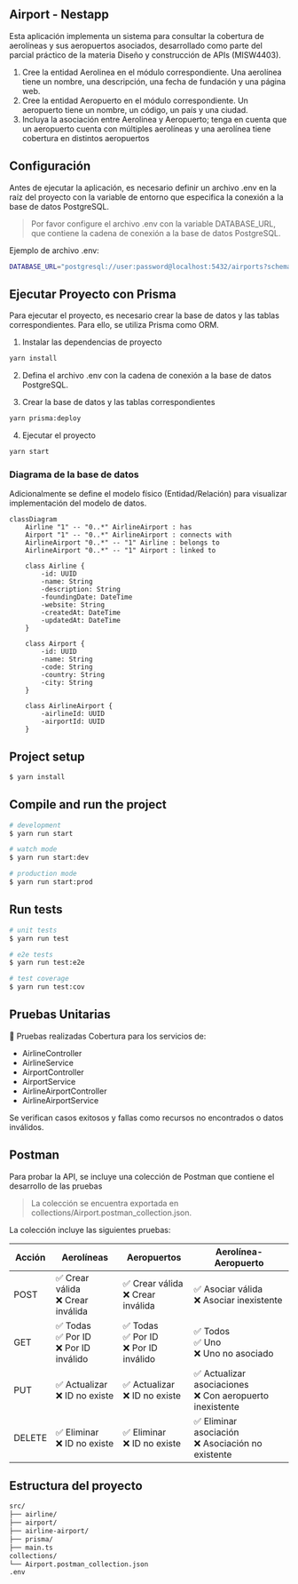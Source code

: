 ## Airport - Nestapp

Esta aplicación implementa un sistema para consultar la cobertura de aerolíneas y sus aeropuertos asociados, desarrollado como parte del parcial práctico de la materia Diseño y construcción de APIs (MISW4403).


1. Cree la entidad Aerolinea en el módulo correspondiente. Una aerolínea tiene 
un nombre, una descripción, una fecha de fundación y una página web. 
2. Cree la entidad Aeropuerto en el módulo correspondiente. Un aeropuerto 
tiene un nombre, un código, un país y una ciudad. 
3. Incluya la asociación entre Aerolinea y Aeropuerto; tenga en cuenta que un 
aeropuerto cuenta con múltiples aerolíneas y una aerolínea tiene cobertura 
en distintos aeropuertos

## Configuración

Antes de ejecutar la aplicación, es necesario definir un archivo .env en la raíz del proyecto con la variable de entorno que especifica la conexión a la base de datos PostgreSQL.

> Por favor configure el archivo .env con la variable DATABASE_URL, que contiene la cadena de conexión a la base de datos PostgreSQL.

Ejemplo de archivo .env:

```bash
DATABASE_URL="postgresql://user:password@localhost:5432/airports?schema=public"
```

## Ejecutar Proyecto con Prisma

Para ejecutar el proyecto, es necesario crear la base de datos y las tablas correspondientes. Para ello, se utiliza Prisma como ORM.

1. Instalar las dependencias de proyecto

```bash
yarn install
```

2. Defina el archivo .env con la cadena de conexión a la base de datos PostgreSQL.

3. Crear la base de datos y las tablas correspondientes

```bash
yarn prisma:deploy
```

4. Ejecutar el proyecto

```bash
yarn start
```


### Diagrama de la base de datos

Adicionalmente se define el modelo físico  (Entidad/Relación) para visualizar implementación del modelo de datos.

```mermaid
classDiagram
    Airline "1" -- "0..*" AirlineAirport : has
    Airport "1" -- "0..*" AirlineAirport : connects with
    AirlineAirport "0..*" -- "1" Airline : belongs to
    AirlineAirport "0..*" -- "1" Airport : linked to

    class Airline {
        -id: UUID
        -name: String
        -description: String
        -foundingDate: DateTime
        -website: String
        -createdAt: DateTime
        -updatedAt: DateTime
    }

    class Airport {
        -id: UUID
        -name: String
        -code: String
        -country: String
        -city: String
    }

    class AirlineAirport {
        -airlineId: UUID
        -airportId: UUID
    }
```


## Project setup

```bash
$ yarn install
```

## Compile and run the project

```bash
# development
$ yarn run start

# watch mode
$ yarn run start:dev

# production mode
$ yarn run start:prod
```

## Run tests

```bash
# unit tests
$ yarn run test

# e2e tests
$ yarn run test:e2e

# test coverage
$ yarn run test:cov
```

## Pruebas Unitarias

🧪 Pruebas realizadas
Cobertura para los servicios de:

- AirlineController
- AirlineService
- AirportController
- AirportService
- AirlineAirportController
- AirlineAirportService

Se verifican casos exitosos y fallas como recursos no encontrados o datos inválidos.

## Postman

Para probar la API, se incluye una colección de Postman que contiene el desarrollo de las pruebas

>  La colección se encuentra exportada en collections/Airport.postman_collection.json.

La colección incluye las siguientes pruebas:

| Acción | Aerolíneas                               | Aeropuertos                              | Aerolínea-Aeropuerto                                      |
| ------ | ---------------------------------------- | ---------------------------------------- | --------------------------------------------------------- |
| POST   | ✅ Crear válida<br>❌ Crear inválida       | ✅ Crear válida<br>❌ Crear inválida       | ✅ Asociar válida<br>❌ Asociar inexistente                 |
| GET    | ✅ Todas<br>✅ Por ID<br>❌ Por ID inválido | ✅ Todas<br>✅ Por ID<br>❌ Por ID inválido | ✅ Todos<br>✅ Uno<br>❌ Uno no asociado                     |
| PUT    | ✅ Actualizar<br>❌ ID no existe           | ✅ Actualizar<br>❌ ID no existe           | ✅ Actualizar asociaciones<br>❌ Con aeropuerto inexistente |
| DELETE | ✅ Eliminar<br>❌ ID no existe             | ✅ Eliminar<br>❌ ID no existe             | ✅ Eliminar asociación<br>❌ Asociación no existente        |



## Estructura del proyecto

```bash
src/
├── airline/
├── airport/
├── airline-airport/
├── prisma/
├── main.ts
collections/
└── Airport.postman_collection.json
.env
```
